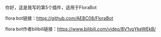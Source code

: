 你好，这是我写的第5个插件，适用于FloraBot

flora bot链接：https://github.com/AEBC08/FloraBot

flora bot作者bilibili链接：https://www.bilibili.com/video/BV1vqYkeWEkB/

